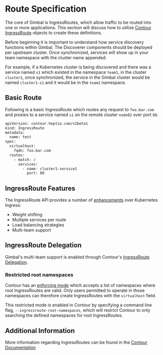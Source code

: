 # Route Specification

The core of Gimbal is IngressRoutes, which allow traffic to be routed into one or more applications. This section will discuss how to utilize [Contour IngressRoute](https://github.com/projectcontour/contour/blob/master/docs/ingressroute.md) objects to create these definitions.

Before beginning it is important to understand how service discovery functions within Gimbal. The Discoverer components should be deployed per upstream cluster. Once synchronized, services will show up in your team namespace with the cluster name appended.

For example, if a Kubernetes cluster is being discovered and there was a service named `s1` which existed in the namespace `team1`, in the cluster `cluster1`, once synchronized, the service in the Gimbal cluster would be named `cluster1-s1` and it would be in the `team1` namespace.

## Basic Route

Following is a basic IngressRoute which routes any request to `foo.bar.com` and proxies to a service named `s1` on the remote cluster `node02` over port `80`.

```sh
apiVersion: contour.heptio.com/v1beta1
kind: IngressRoute
metadata:
  name: test
spec:
  virtualhost:
    fqdn: foo.bar.com
  routes:
    - match: /
      services:
        - name: cluster1-service1
          port: 80
```

## IngressRoute Features

The IngressRoute API provides a number of [enhancements](https://github.com/projectcontour/contour/blob/master/docs/ingressroute.md#key-ingressroute-benefits) over Kubernetes Ingress:

* Weight shifting
* Multiple services per route
* Load balancing strategies
* Multi-team support

## IngressRoute Delegation

Gimbal's multi-team support is enabled through Contour's [IngressRoute Delegation](https://github.com/projectcontour/contour/blob/master/docs/ingressroute.md#ingressroute-delegation).

### Restricted root namespaces

Contour has an [enforcing mode](https://github.com/projectcontour/contour/blob/master/docs/ingressroute.md#restricted-root-namespaces) which accepts a list of namespaces where root IngressRoutes are valid.
Only users permitted to operate in those namespaces can therefore create IngressRoutes with the `virtualhost` field.

This restricted mode is enabled in Contour by specifying a command line flag, `--ingressroute-root-namespaces`, which will restrict Contour to only searching the defined namespaces for root IngressRoutes.

## Additional Information

More information regarding IngressRoutes can be found in the [Contour Documentation](https://github.com/projectcontour/contour/blob/master/docs/ingressroute.md)